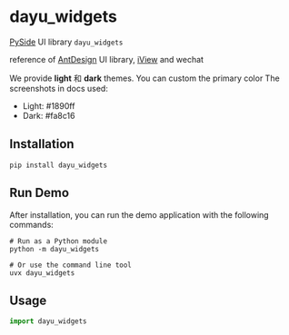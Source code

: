 # dayu_widgets

[PySide](https://wiki.qt.io/PySide) UI library `dayu_widgets`

reference of [AntDesign](https://ant.design/) UI library, [iView](https://www.iviewui.com/) and wechat


We provide **light** 和 **dark** themes. You can custom the primary color
The screenshots in docs used:

* Light: #1890ff
* Dark: #fa8c16


## Installation

```shell
pip install dayu_widgets
```

## Run Demo

After installation, you can run the demo application with the following commands:

```shell
# Run as a Python module
python -m dayu_widgets

# Or use the command line tool
uvx dayu_widgets
```

## Usage

```python
import dayu_widgets
```
